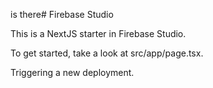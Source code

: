 is there# Firebase Studio

This is a NextJS starter in Firebase Studio.

To get started, take a look at src/app/page.tsx.


Triggering a new deployment.
